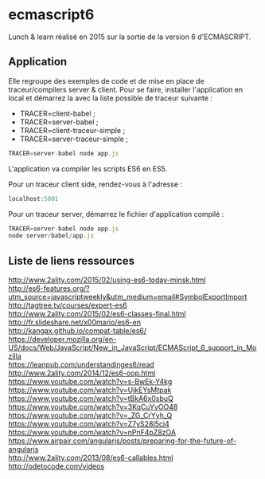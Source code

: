 # ecmascript6
Lunch & learn réalisé en 2015 sur la sortie de la version 6 d'ECMASCRIPT. 

## Application 
Elle regroupe des exemples de code et de mise en place de traceur/compilers server & client. 
Pour se faire, installer l'application en local et démarrez la avec la liste possible de traceur suivante :
- TRACER=client-babel ;
- TRACER=server-babel ;
- TRACER=client-traceur-simple ;
- TRACER=server-traceur-simple ;

```javascript
TRACER=server-babel node app.js
```

L'application va compiler les scripts ES6 en ES5.

Pour un traceur client side, rendez-vous à l'adresse :
```javascript
localhost:5001
```
Pour un traceur server, démarrez le fichier d'application compilé :
```javascript
TRACER=server-babel node app.js
node server/babel/app.js
```

## Liste de liens ressources
http://www.2ality.com/2015/02/using-es6-today-minsk.html<br>
http://es6-features.org/?utm_source=javascriptweekly&utm_medium=email#SymbolExportImport<br>
http://tagtree.tv/courses/expert-es6<br>
http://www.2ality.com/2015/02/es6-classes-final.html<br>
http://fr.slideshare.net/x00mario/es6-en<br>
http://kangax.github.io/compat-table/es6/<br>
https://developer.mozilla.org/en-US/docs/Web/JavaScript/New_in_JavaScript/ECMAScript_6_support_in_Mozilla<br>
https://leanpub.com/understandinges6/read<br>
http://www.2ality.com/2014/12/es6-oop.html<br>
https://www.youtube.com/watch?v=s-BwEk-Y4kg<br>
https://www.youtube.com/watch?v=UjkEYsMtpak<br>
https://www.youtube.com/watch?v=tBkA6x0sbuQ<br>
https://www.youtube.com/watch?v=3KqCuYvOO48<br>
https://www.youtube.com/watch?v=_ZG_CrYyh_Q<br>
https://www.youtube.com/watch?v=Z7yS28I5ci4<br>
https://www.youtube.com/watch?v=nPnF4pZ8zOA<br>
https://www.airpair.com/angularjs/posts/preparing-for-the-future-of-angularjs<br>
http://www.2ality.com/2013/08/es6-callables.html<br>
http://odetocode.com/videos<br>
